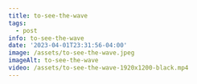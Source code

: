 ```yaml
---
title: to-see-the-wave
tags:
  - post
info: to-see-the-wave
date: '2023-04-01T23:31:56-04:00'
image: /assets/to-see-the-wave.jpeg
imageAlt: to-see-the-wave
video: /assets/to-see-the-wave-1920x1200-black.mp4
---
```


